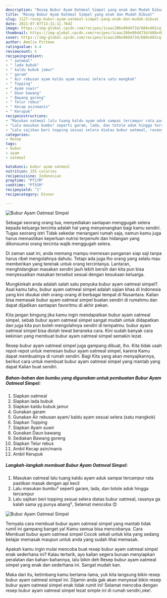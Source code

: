 ```yaml
---
description: "Resep Bubur Ayam Oatmeal Simpel yang enak dan Mudah Dibuat"
title: "Resep Bubur Ayam Oatmeal Simpel yang enak dan Mudah Dibuat"
slug: 1127-resep-bubur-ayam-oatmeal-simpel-yang-enak-dan-mudah-dibuat
date: 2021-07-07T13:31:11.764Z
image: https://img-global.cpcdn.com/recipes/1caac206e90d473d/680x482cq70/bubur-ayam-oatmeal-simpel-foto-resep-utama.jpg
thumbnail: https://img-global.cpcdn.com/recipes/1caac206e90d473d/680x482cq70/bubur-ayam-oatmeal-simpel-foto-resep-utama.jpg
cover: https://img-global.cpcdn.com/recipes/1caac206e90d473d/680x482cq70/bubur-ayam-oatmeal-simpel-foto-resep-utama.jpg
author: Amelia Pittman
ratingvalue: 4.4
reviewcount: 5
recipeingredient:
- " oatmeal"
- " lada bubuk"
- " kaldu bubuk jamur"
- " garam"
- " Air rebusan ayam kaldu ayam sesuai selera satu mangkok"
- " Topping"
- " Ayam suwir"
- " Daun bawang"
- " Bawang goreng"
- " Telur rebus"
- " Kecap asinmanis"
- " Kerupuk"
recipeinstructions:
- "Masukan oatmeal lalu tuang kaldu ayam aduk sampai tercampur rata pastikan masak dengan api kecil"
- "Lalu masukan bumbu² seperti garam, lada, dan totole aduk hingga tercampur"
- "Lalu sajikan beri topping sesuai selera diatas bubur oatmeal, rasanya ga kalah sama yg punya abang², Selamat mencoba 😊"
categories:
- Resep
tags:
- bubur
- ayam
- oatmeal

katakunci: bubur ayam oatmeal 
nutrition: 255 calories
recipecuisine: Indonesian
preptime: "PT17M"
cooktime: "PT55M"
recipeyield: "1"
recipecategory: Dinner

---
```



![Bubur Ayam Oatmeal Simpel](https://img-global.cpcdn.com/recipes/1caac206e90d473d/680x482cq70/bubur-ayam-oatmeal-simpel-foto-resep-utama.jpg)

Sebagai seorang orang tua, menyediakan santapan menggugah selera kepada keluarga tercinta adalah hal yang menyenangkan bagi kamu sendiri. Tugas seorang istri Tidak sekedar menangani rumah saja, namun kamu juga harus memastikan keperluan nutrisi terpenuhi dan hidangan yang dikonsumsi orang tercinta wajib menggugah selera.

Di zaman  saat ini, anda memang mampu memesan panganan siap saji tanpa harus ribet mengolahnya dahulu. Tetapi ada juga lho orang yang selalu mau memberikan yang terenak untuk orang tercintanya. Lantaran, menghidangkan masakan sendiri jauh lebih bersih dan kita pun bisa menyesuaikan masakan tersebut sesuai dengan kesukaan keluarga. 



Mungkinkah anda adalah salah satu penyuka bubur ayam oatmeal simpel?. Asal kamu tahu, bubur ayam oatmeal simpel adalah sajian khas di Indonesia yang kini disukai oleh orang-orang di berbagai tempat di Nusantara. Kalian bisa memasak bubur ayam oatmeal simpel buatan sendiri di rumahmu dan dapat dijadikan santapan favoritmu di akhir pekan.

Kita jangan bingung jika kamu ingin mendapatkan bubur ayam oatmeal simpel, sebab bubur ayam oatmeal simpel sangat mudah untuk didapatkan dan juga kita pun boleh mengolahnya sendiri di tempatmu. bubur ayam oatmeal simpel bisa diolah lewat beraneka cara. Kini sudah banyak cara kekinian yang membuat bubur ayam oatmeal simpel semakin lezat.

Resep bubur ayam oatmeal simpel juga gampang dibuat, lho. Kita tidak usah repot-repot untuk memesan bubur ayam oatmeal simpel, karena Kamu dapat membuatnya di rumah sendiri. Bagi Kita yang akan menyajikannya, berikut cara untuk membuat bubur ayam oatmeal simpel yang mantab yang dapat Kalian buat sendiri.

<!--inarticleads1-->

##### Bahan-bahan dan bumbu yang digunakan untuk pembuatan Bubur Ayam Oatmeal Simpel:

1. Siapkan  oatmeal
1. Siapkan  lada bubuk
1. Siapkan  kaldu bubuk jamur
1. Gunakan  garam
1. Gunakan  Air rebusan ayam/ kaldu ayam sesuai selera (satu mangkok)
1. Siapkan  Topping
1. Siapkan  Ayam suwir
1. Gunakan  Daun bawang
1. Sediakan  Bawang goreng
1. Siapkan  Telur rebus
1. Ambil  Kecap asin/manis
1. Ambil  Kerupuk




<!--inarticleads2-->

##### Langkah-langkah membuat Bubur Ayam Oatmeal Simpel:

1. Masukan oatmeal lalu tuang kaldu ayam aduk sampai tercampur rata pastikan masak dengan api kecil
1. Lalu masukan bumbu² seperti garam, lada, dan totole aduk hingga tercampur
1. Lalu sajikan beri topping sesuai selera diatas bubur oatmeal, rasanya ga kalah sama yg punya abang², Selamat mencoba 😊
<img src="//assets-global.cpcdn.com/assets/icons/button_play-2c75c40dde080a61004c1f40b05d8f140eaff45d7e9e6481dc71c63d2e7c4909.png" alt="Bubur Ayam Oatmeal Simpel">



Ternyata cara membuat bubur ayam oatmeal simpel yang mantab tidak rumit ini gampang banget ya! Kamu semua bisa mencobanya. Cara Membuat bubur ayam oatmeal simpel Cocok sekali untuk kita yang sedang belajar memasak maupun untuk anda yang sudah lihai memasak.

Apakah kamu ingin mulai mencoba buat resep bubur ayam oatmeal simpel enak sederhana ini? Kalau tertarik, ayo kalian segera buruan menyiapkan peralatan dan bahan-bahannya, lalu bikin deh Resep bubur ayam oatmeal simpel yang enak dan sederhana ini. Sangat mudah kan. 

Maka dari itu, ketimbang kamu berlama-lama, yuk kita langsung bikin resep bubur ayam oatmeal simpel ini. Dijamin anda gak akan menyesal bikin resep bubur ayam oatmeal simpel enak tidak rumit ini! Selamat mencoba dengan resep bubur ayam oatmeal simpel lezat simple ini di rumah sendiri,oke!.

